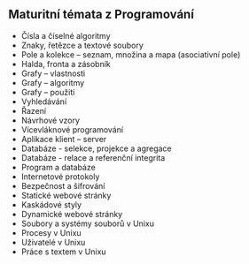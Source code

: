 ## Maturitní témata z Programování

* Čísla a číselné algoritmy
* Znaky, řetězce a textové soubory
* Pole a kolekce – seznam, množina a mapa (asociativní pole)
* Halda, fronta a zásobník
* Grafy – vlastnosti
* Grafy – algoritmy
* Grafy – použití
* Vyhledávání
* Řazení
* Návrhové vzory
* Vícevláknové programování
* Aplikace klient – server
* Databáze - selekce, projekce a agregace
* Databáze - relace a referenční integrita
* Program a databáze
* Internetové protokoly
* Bezpečnost a šifrování
* Statické webové stránky
* Kaskádové styly
* Dynamické webové stránky
* Soubory a systémy souborů v Unixu
* Procesy v Unixu
* Uživatelé v Unixu
* Práce s textem v Unixu
